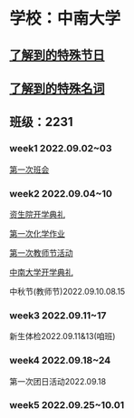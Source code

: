 # 学校：中南大学

## [了解到的特殊节日](sd/)

## [了解到的特殊名词](sn/)

## 班级：2231

### week1 2022.09.02~03

[第一次班会](bh1/)

### week2 2022.09.04~10

[资生院开学典礼](kd/)

[第一次化学作业](chw1/)

[第一次教师节活动](tda/)

[中南大学开学典礼](ckd/)

中秋节(教师节)2022.09.10.08.15

### week3 2022.09.11~17

新生体检2022.09.11&13(咱班)

### week4 2022.09.18~24

第一次团日活动2022.09.18

### week5 2022.09.25~10.01
